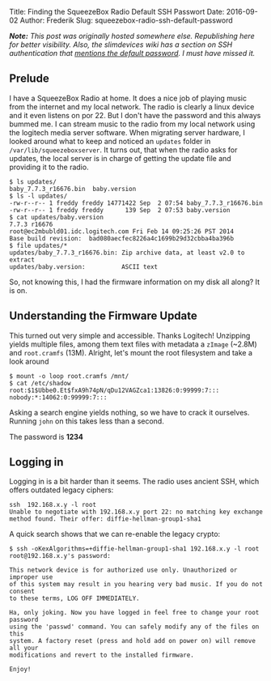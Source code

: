 Title: Finding the SqueezeBox Radio Default SSH Passwort
Date: 2016-09-02
Author: Frederik
Slug: squeezebox-radio-ssh-default-password

***Note:*** *This post was originally hosted somewhere else. Republishing here for better visibility.
Also, the slimdevices wiki has a section on SSH authentication that [mentions the default password](http://wiki.slimdevices.com/index.php/Squeezebox_SSH_public_key_authentication). I must have missed it.*


## Prelude
I have a SqueezeBox Radio at home. It does a nice job of playing music from the internet and my local network.
The radio is clearly a linux device and it even listens on por 22. But I don't have the password and this always bummed me.
I can stream music to the radio from my local network using the logitech media server software.
When migrating server hardware, I looked around what to keep and noticed an `updates` folder in `/var/lib/squeezeboxserver`.
It turns out, that when the radio asks for updates, the local server is in charge of getting the update file and providing it
to the radio.

```
$ ls updates/
baby_7.7.3_r16676.bin  baby.version
$ ls -l updates/
-rw-r--r-- 1 freddy freddy 14771422 Sep  2 07:54 baby_7.7.3_r16676.bin
-rw-r--r-- 1 freddy freddy      139 Sep  2 07:53 baby.version
$ cat updates/baby.version
7.7.3 r16676
root@ec2mbubld01.idc.logitech.com Fri Feb 14 09:25:26 PST 2014
Base build revision:  bad080aecfec8226a4c1699b29d32cbba4ba396b
$ file updates/*
updates/baby_7.7.3_r16676.bin: Zip archive data, at least v2.0 to extract
updates/baby.version:          ASCII text
```
So, not knowing this, I had the firmware information on my disk all along? It is on.

## Understanding the Firmware Update

This turned out very simple and accessible. Thanks Logitech!
Unzipping yields multiple files, among them text files with metadata a `zImage` (~2.8M) and `root.cramfs` (13M).
Alright, let's mount the root filesystem and take a look around

```
$ mount -o loop root.cramfs /mnt/
$ cat /etc/shadow
root:$1$Ubbe0.Et$fxA9h74pN/qDu12VAGZca1:13826:0:99999:7:::
nobody:*:14062:0:99999:7:::
```

Asking a search engine yields nothing, so we have to crack it ourselves. Running `john` on this takes less than a second.

The password is **1234**

## Logging in
Logging in is a bit harder than it seems. The radio uses ancient SSH, which offers outdated legacy ciphers:

```
ssh  192.168.x.y -l root
Unable to negotiate with 192.168.x.y port 22: no matching key exchange method found. Their offer: diffie-hellman-group1-sha1
```
A quick search shows that we can re-enable the legacy crypto:
```
$ ssh -oKexAlgorithms=+diffie-hellman-group1-sha1 192.168.x.y -l root
root@192.168.x.y's password:

This network device is for authorized use only. Unauthorized or improper use
of this system may result in you hearing very bad music. If you do not consent
to these terms, LOG OFF IMMEDIATELY.

Ha, only joking. Now you have logged in feel free to change your root password
using the 'passwd' command. You can safely modify any of the files on this
system. A factory reset (press and hold add on power on) will remove all your
modifications and revert to the installed firmware.

Enjoy!
```
